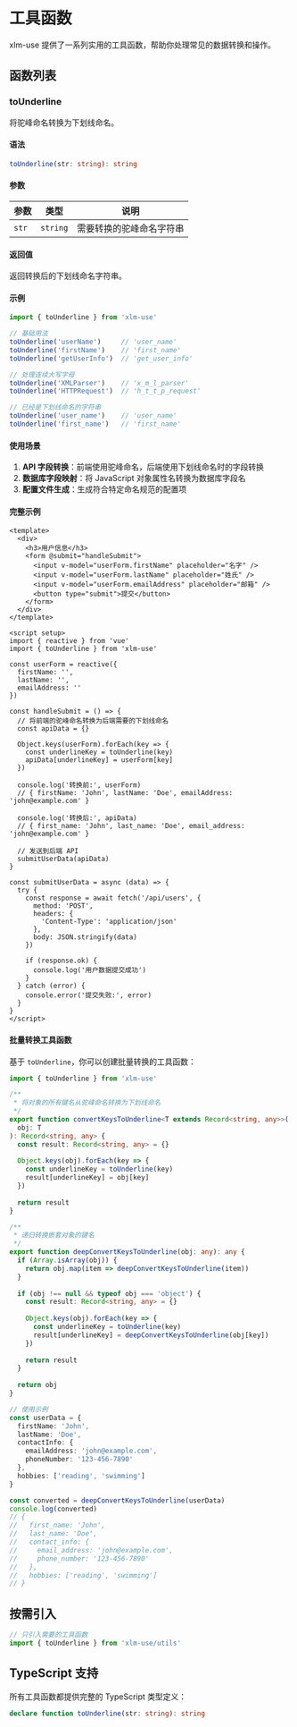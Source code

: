 # 工具函数

xlm-use 提供了一系列实用的工具函数，帮助你处理常见的数据转换和操作。

## 函数列表

### toUnderline

将驼峰命名转换为下划线命名。

#### 语法

```typescript
toUnderline(str: string): string
```

#### 参数

| 参数 | 类型 | 说明 |
|------|------|------|
| `str` | `string` | 需要转换的驼峰命名字符串 |

#### 返回值

返回转换后的下划线命名字符串。

#### 示例

```typescript
import { toUnderline } from 'xlm-use'

// 基础用法
toUnderline('userName')     // 'user_name'
toUnderline('firstName')    // 'first_name'
toUnderline('getUserInfo')  // 'get_user_info'

// 处理连续大写字母
toUnderline('XMLParser')    // 'x_m_l_parser'
toUnderline('HTTPRequest')  // 'h_t_t_p_request'

// 已经是下划线命名的字符串
toUnderline('user_name')    // 'user_name'
toUnderline('first_name')   // 'first_name'
```

#### 使用场景

1. **API 字段转换**：前端使用驼峰命名，后端使用下划线命名时的字段转换
2. **数据库字段映射**：将 JavaScript 对象属性名转换为数据库字段名
3. **配置文件生成**：生成符合特定命名规范的配置项

#### 完整示例

```vue
<template>
  <div>
    <h3>用户信息</h3>
    <form @submit="handleSubmit">
      <input v-model="userForm.firstName" placeholder="名字" />
      <input v-model="userForm.lastName" placeholder="姓氏" />
      <input v-model="userForm.emailAddress" placeholder="邮箱" />
      <button type="submit">提交</button>
    </form>
  </div>
</template>

<script setup>
import { reactive } from 'vue'
import { toUnderline } from 'xlm-use'

const userForm = reactive({
  firstName: '',
  lastName: '',
  emailAddress: ''
})

const handleSubmit = () => {
  // 将前端的驼峰命名转换为后端需要的下划线命名
  const apiData = {}
  
  Object.keys(userForm).forEach(key => {
    const underlineKey = toUnderline(key)
    apiData[underlineKey] = userForm[key]
  })
  
  console.log('转换前:', userForm)
  // { firstName: 'John', lastName: 'Doe', emailAddress: 'john@example.com' }
  
  console.log('转换后:', apiData)
  // { first_name: 'John', last_name: 'Doe', email_address: 'john@example.com' }
  
  // 发送到后端 API
  submitUserData(apiData)
}

const submitUserData = async (data) => {
  try {
    const response = await fetch('/api/users', {
      method: 'POST',
      headers: {
        'Content-Type': 'application/json'
      },
      body: JSON.stringify(data)
    })
    
    if (response.ok) {
      console.log('用户数据提交成功')
    }
  } catch (error) {
    console.error('提交失败:', error)
  }
}
</script>
```

#### 批量转换工具函数

基于 `toUnderline`，你可以创建批量转换的工具函数：

```typescript
import { toUnderline } from 'xlm-use'

/**
 * 将对象的所有键名从驼峰命名转换为下划线命名
 */
export function convertKeysToUnderline<T extends Record<string, any>>(
  obj: T
): Record<string, any> {
  const result: Record<string, any> = {}
  
  Object.keys(obj).forEach(key => {
    const underlineKey = toUnderline(key)
    result[underlineKey] = obj[key]
  })
  
  return result
}

/**
 * 递归转换嵌套对象的键名
 */
export function deepConvertKeysToUnderline(obj: any): any {
  if (Array.isArray(obj)) {
    return obj.map(item => deepConvertKeysToUnderline(item))
  }
  
  if (obj !== null && typeof obj === 'object') {
    const result: Record<string, any> = {}
    
    Object.keys(obj).forEach(key => {
      const underlineKey = toUnderline(key)
      result[underlineKey] = deepConvertKeysToUnderline(obj[key])
    })
    
    return result
  }
  
  return obj
}

// 使用示例
const userData = {
  firstName: 'John',
  lastName: 'Doe',
  contactInfo: {
    emailAddress: 'john@example.com',
    phoneNumber: '123-456-7890'
  },
  hobbies: ['reading', 'swimming']
}

const converted = deepConvertKeysToUnderline(userData)
console.log(converted)
// {
//   first_name: 'John',
//   last_name: 'Doe',
//   contact_info: {
//     email_address: 'john@example.com',
//     phone_number: '123-456-7890'
//   },
//   hobbies: ['reading', 'swimming']
// }
```

## 按需引入

```typescript
// 只引入需要的工具函数
import { toUnderline } from 'xlm-use/utils'
```

## TypeScript 支持

所有工具函数都提供完整的 TypeScript 类型定义：

```typescript
declare function toUnderline(str: string): string
```